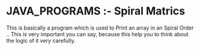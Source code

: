 # JAVA_PROGRAMS :- Spiral Matrics 

This is basically a program which is used to Print an array in an Spiral Order .. This is very important you can say, because this help you to think about the logic of it very carefully. 
